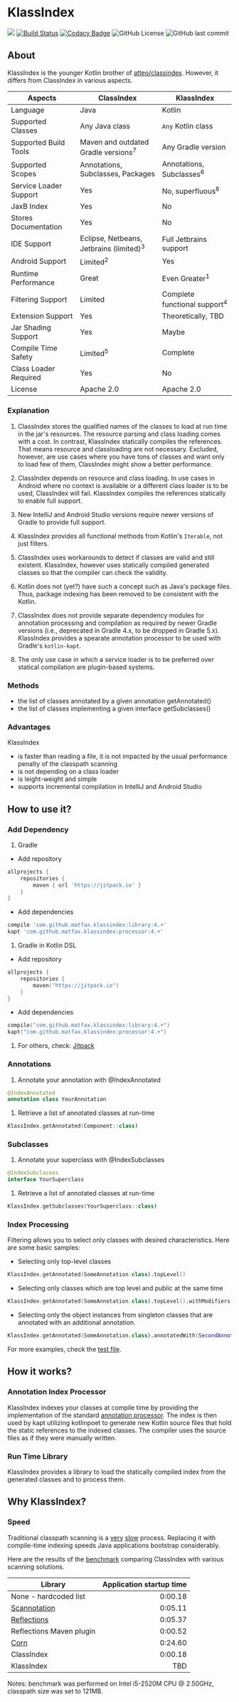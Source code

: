 # KlassIndex

[![](https://jitpack.io/v/matfax/klassindex.svg)](https://jitpack.io/#matfax/klassindex)
[![Build Status](https://travis-ci.com/matfax/classindex.svg?branch=master)](https://travis-ci.com/matfax/classindex)
[![Codacy Badge](https://api.codacy.com/project/badge/Grade/3241ef70d6614b049355a4bff6da7df3)](https://www.codacy.com/app/matfax/klassindex?utm_source=github.com&amp;utm_medium=referral&amp;utm_content=matfax/klassindex&amp;utm_campaign=Badge_Grade)
![GitHub License](https://img.shields.io/github/license/matfax/klassindex.svg)
![GitHub last commit](https://img.shields.io/github/last-commit/matfax/klassindex.svg)

## About
KlassIndex is the younger Kotlin brother of [atteo/classindex](https://github.com/atteo/classindex). However, it differs from ClassIndex in various aspects.

| Aspects | ClassIndex | KlassIndex |
|------------------------|----------------------------------------------------|-----------------------------------------|
| Language | Java | Kotlin |
| Supported Classes | Any Java class | `Any` Kotlin class |
| Supported Build Tools | Maven and outdated Gradle versions<sup>7</sup> | Any Gradle version |
| Supported Scopes | Annotations, Subclasses, Packages | Annotations, Subclasses<sup>6</sup> |
| Service Loader Support | Yes | No, superfluous<sup>8</sup> |
| JaxB Index | Yes | No |
| Stores Documentation | Yes | No |
| IDE Support | Eclipse, Netbeans, Jetbrains (limited)<sup>3</sup> | Full Jetbrains support |
| Android Support | Limited<sup>2</sup> | Yes |
| Runtime Performance | Great | Even Greater<sup>1</sup> |
| Filtering Support | Limited | Complete functional support<sup>4</sup> |
| Extension Support | Yes | Theoretically, TBD |
| Jar Shading Support | Yes | Maybe |
| Compile Time Safety | Limited<sup>5</sup> | Complete |
| Class Loader Required | Yes | No |
| License | Apache 2.0 | Apache 2.0 |

### Explanation

1. ClassIndex stores the qualified names of the classes to load at run time in the jar's resources. The resource parsing and class loading comes with a cost. In contrast, KlassIndex statically compiles the references. That means resource and classloading are not necessary. Excluded, however, are use cases where you have tons of classes and want only to load few of them, ClassIndex might show a better performance.

2. ClassIndex depends on resource and class loading. In use cases in Android where no context is available or a different class loader is to be used, ClassIndex will fail. KlassIndex compiles the references statically to enable full support.

3. New IntelliJ and Android Studio versions require newer versions of Gradle to provide full support.

4. KlassIndex provides all functional methods from Kotlin's `Iterable`, not just filters.

5. ClassIndex uses workarounds to detect if classes are valid and still existent. KlassIndex, however uses statically compiled generated classes so that the compiler can check the validity.

6. Kotlin does not (yet?) have such a concept such as Java's package files. Thus, package indexing has been removed to be consistent with the Kotlin.

7. ClassIndex does not provide separate dependency modules for annotation processing and compilation as required by newer Gradle versions (i.e., deprecated in Gradle 4.x, to be dropped in Gradle 5.x). KlassIndex provides a spearate annotation processor to be used with Gradle's `kotlin-kapt`.

8. The only use case in which a service loader is to be preferred over statical compilation are plugin-based systems.

### Methods

- the list of classes annotated by a given annotation getAnnotated()
- the list of classes implementing a given interface getSubclasses()

### Advantages
KlassIndex
- is faster than reading a file, it is not impacted by the usual performance penalty of the classpath scanning
- is not depending on a class loader
- is leight-weight and simple
- supports incremental compilation in IntelliJ and Android Studio

## How to use it?

### Add Dependency
1. Gradle
* Add repository
```groovy
allprojects {
	repositories {
		maven { url 'https://jitpack.io' }
	}
}
```
* Add dependencies
```groovy
compile 'com.github.matfax.klassindex:library:4.+'
kapt 'com.github.matfax.klassindex:processor:4.+'
```
1. Gradle in Kotlin DSL
* Add repository
```kotlin
allprojects {
    repositories {
    	maven("https://jitpack.io")
	}
}
```
* Add dependencies
```kotlin
compile("com.github.matfax.klassindex:library:4.+")
kapt("com.github.matfax.klassindex:processor:4.+")
```
1. For others, check: [Jitpack](https://jitpack.io/#matfax/klassindex)

### Annotations

1. Annotate your annotation with @IndexAnnotated
```kotlin
@IndexAnnotated
annotation class YourAnnotation
```
1. Retrieve a list of annotated classes at run-time
```kotlin
KlassIndex.getAnnotated(Component::class)
```

### Subclasses

1. Annotate your superclass with @IndexSubclasses
```kotlin
@IndexSubclasses
interface YourSuperclass
```
1. Retrieve a list of annotated classes at run-time
```kotlin
KlassIndex.getSubclasses(YourSuperclass::class)
```

### Index Processing

Filtering allows you to select only classes with desired characteristics. Here are some basic samples:

* Selecting only top-level classes

```kotlin
KlassIndex.getAnnotated(SomeAnnotation.class).topLevel()
```

* Selecting only classes which are top level and public at the same time

```kotlin
KlassIndex.getAnnotated(SomeAnnotation.class).topLevel().withModifiers(Modifier.PUBLIC)
```

* Selecting only the object instances from singleton classes that are annotated with an additional annotation.

```kotlin
KlassIndex.getAnnotated(SomeAnnotation.class).annotatedWith(SecondAnnotation::class).objects()
```

For more examples, check the [test file](https://github.com/matfax/klassindex/blob/master/test/src/test/kotlin/com/github/matfax/klassindex/KlassSubIndexTest.kt).

## How it works?

### Annotation Index Processor

KlassIndex indexes your classes at compile time by providing the implementation of the standard [annotation 
processor](http://www.jcp.org/en/jsr/detail?id=269). The index is then used by kapt utilizing kotlinpoet to generate new Kotlin source files that hold the static references to the indexed classes. The compiler uses the source files as if they were manually written.

### Run Time Library

KlassIndex provides a library to load the statically compiled index from the generated classes and to process them.

## Why KlassIndex?

### Speed

Traditional classpath scanning is a [very](https://www.leveluplunch.com/blog/2015/08/11/reducing-startup-times-spring-applications-context/)
[slow](https://wiki.apache.org/tomcat/HowTo/FasterStartUp) process. 
Replacing it with compile-time indexing speeds Java applications bootstrap considerably.

Here are the results of the [benchmark](https://github.com/atteo/classindex-benchmark) comparing ClassIndex with various scanning solutions.

| Library | Application startup time |
|----------------------------------------------------------------|-------------------------:|
| None - hardcoded list | 0:00.18 |
| [Scannotation](http://scannotation.sourceforge.net/) | 0:05.11 |
| [Reflections](https://github.com/ronmamo/reflections) | 0:05.37 |
| Reflections Maven plugin | 0:00.52 |
| [Corn](https://sites.google.com/site/javacornproject/corn-cps) | 0:24.60 |
| ClassIndex | 0:00.18 |
| KlassIndex | TBD |

Notes: benchmark was performed on Intel i5-2520M CPU @ 2.50GHz, classpath size was set to 121MB.
